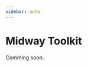 ```yaml
---
sidebar: auto
---
```


# Midway Toolkit

Comming soon.

<!--
## midway-bin

midway-bin 通过继承了 egg-bin，扩展一些跟 ts 相关的命令。

### 安装

默认脚手架已经自带。

```bash
npm install midway-bin --save-dev
```

### 常用命令

包括 egg-bin 自带的:

- midway-bin test 测试命令， ts 使用时需要带上 `--ts`
- midway-bin cov 生成覆盖率命令， ts 使用时需要带上 `--ts`
- midway-bin debug 调试命令， ts 使用时需要带上 `--ts`
- midway-bin autod
- midway-bin dev 本地开发命令， ts 使用时需要带上 `--ts`
- midway-bin pkgfiles

这些命令都没有特别处理，参数和 egg-bin 相同，具体使用可以查看 [egg-bin 文档](https://github.com/eggjs/egg-bin/)

### build 命令

我们增加了一个 build 命令用于增强构建 typescript 项目。

```bash
midway-bin build
```

额外增加了一个 `-c` 参数用于支持打包前清理 `/dist` 目录。

```bash
midway-bin build -c
```

由于 typescript 编译无法拷贝非 `*.ts` 文件，我们特定在对 build 命令做了增强。

在执行 midway-bin build 命令中，会自动调用 `package.json` 的 `midway-bin-build` 段落，配置如下：

```json
{
  "midway-bin-build": {
    "include": [
      "app/public",
      "app/view",
      "lib/platform/aone/api.json",
      "lib/*.json",
      "lib/*.text",
      ["pattern/**", "!pattern/**/*.js"]
    ]
  }
}
```

::: tip
这里的路径相对于 src 目录。
:::

你可以在其中使用相对路径或者通配符，乃至任意符合 [glob 语法](https://github.com/isaacs/minimatch#usage) 的 pattern 数组。

这样在打包时会自动将相应的目录或者文件从 `src` 目录拷贝到对应的 `dist` 目录中。


### clean 命令

我们增加了一个 clean 命令用于清理一些临时文件。

```bash
midway-bin clean
```

清理的内容包括：

- logs 目录
- run 目录
- .nodejs-cache 目录

同时和 build 命令类似，你可以在 `package.json` 的 `midway-bin-clean` 段落增加配置，用于清理自己的目录和文件。

```json
{
  "midway-bin-clean": [
    "src/app/public",
    "resource/temp"
  ]
}
```

::: tip
这里的路径相对于应用的根目录。
:::


## midway-init

提供了基础的 midway 应用脚手架，后续会增加其他模板。

```bash
npm install -g midway-init
midway-init
``` -->
